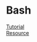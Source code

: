 # Bash

[Tutorial](https://www.freecodecamp.org/news/bash-scripting-tutorial-linux-shell-script-and-command-line-for-beginners/)  
[Resource](https://se-education.org/learningresources/contents/shells/bash.html)
